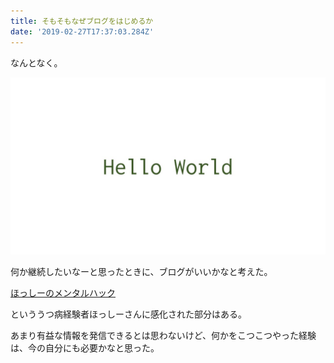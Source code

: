 ```yaml
---
title: そもそもなぜブログをはじめるか
date: '2019-02-27T17:37:03.284Z'
---
```

なんとなく。

![やあ世界！の画像](./helloworld.jpg)

何か継続したいなーと思ったときに、ブログがいいかなと考えた。

[ほっしーのメンタルハック](https://hr-diary.com/)

といううつ病経験者ほっしーさんに感化された部分はある。

あまり有益な情報を発信できるとは思わないけど、何かをこつこつやった経験は、今の自分にも必要かなと思った。
